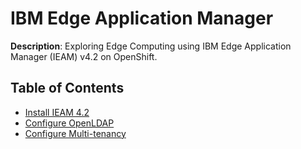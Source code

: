 # IBM Edge Application Manager

**Description**: Exploring Edge Computing using IBM Edge Application Manager (IEAM) v4.2 on OpenShift.

## Table of Contents
- [Install IEAM 4.2](https://www.ibm.com/support/knowledgecenter/SSFKVV_4.2/hub/online_installation.html)
- [Configure OpenLDAP](../OpenLDAP/OpenLDAP.md)
- [Configure Multi-tenancy](IEAM-Multi-tenancy.md)
